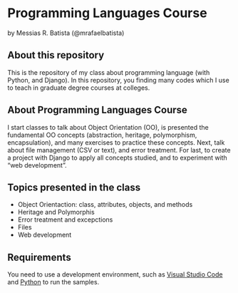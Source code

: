 # Programming Languages Course
by Messias R. Batista (@mrafaelbatista)

## About this repository
This is the repository of my class about programming language (with Python, and Django). In this repository, you finding many codes which I use to teach in graduate degree courses at colleges.

## About Programming Languages Course
I start classes to talk about Object Orientation (OO), is presented the fundamental OO concepts (abstraction, heritage, polymorphism, encapsulation), and many exercises to practice these concepts. Next, talk about file management (CSV or text), and error treatment. For last, to create a project with Django to apply all concepts studied, and to experiment with “web development”.

## Topics presented in the class
<ul>
    <li>Object Orientaction: class, attributes, objects, and methods</li>
    <li>Heritage and Polymorphis</li>
    <li> Error treatment and excepctions</li>
    <li>Files</li>
    <li>Web development</li>
</ul>

## Requirements
You need to use a development environment, such as [Visual Studio Code](https://code.visualstudio.com/ "Visual Studio Code") and [Python](https://www.python.org/ "Python Organization") to run the samples.
